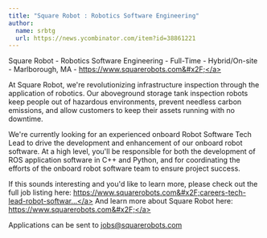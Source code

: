 ```yaml
---
title: "Square Robot : Robotics Software Engineering"
author:
  name: srbtg
  url: https://news.ycombinator.com/item?id=38861221
---
```

Square Robot - Robotics Software Engineering - Full-Time - Hybrid&#x2F;On-site - Marlborough, MA - <a href="https:&#x2F;&#x2F;www.squarerobots.com&#x2F;" rel="nofollow">https:&#x2F;&#x2F;www.squarerobots.com&#x2F;</a>

At Square Robot, we&#x27;re revolutionizing infrastructure inspection through the application of robotics.  Our aboveground storage tank inspection robots keep people out of hazardous environments, prevent needless carbon emissions, and allow customers to keep their assets running with no downtime.

We&#x27;re currently looking for an experienced onboard Robot Software Tech Lead to drive the development and enhancement of our onboard robot software.  At a high level, you&#x27;ll be responsible for both the development of ROS application software in C++ and Python, and for coordinating the efforts of the onboard robot software team to ensure project success.

If this sounds interesting and you&#x27;d like to learn more, please check out the full job listing here: <a href="https:&#x2F;&#x2F;www.squarerobots.com&#x2F;careers-tech-lead-robot-software" rel="nofollow">https:&#x2F;&#x2F;www.squarerobots.com&#x2F;careers-tech-lead-robot-softwar...</a>
And learn more about Square Robot here: <a href="https:&#x2F;&#x2F;www.squarerobots.com&#x2F;" rel="nofollow">https:&#x2F;&#x2F;www.squarerobots.com&#x2F;</a>

Applications can be sent to jobs@squarerobots.com
